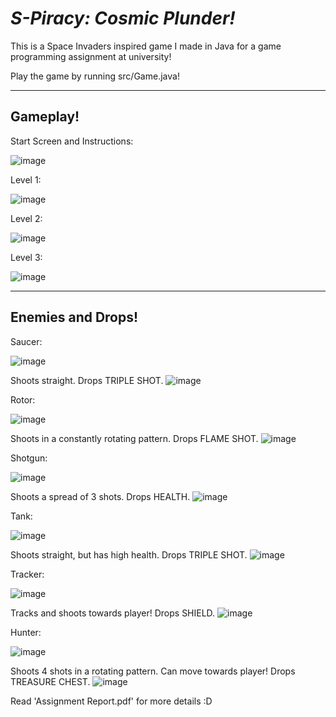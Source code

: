 # _S-Piracy: Cosmic Plunder!_

This is a Space Invaders inspired game I made in Java for a game programming assignment at university!

Play the game by running src/Game.java!

<hr>

## Gameplay!

Start Screen and Instructions:


![image](https://user-images.githubusercontent.com/67727388/223745840-d414bac5-ca8f-4087-bda4-37a62c8bb675.png)


Level 1:

![image](https://github.com/Ali-Qasim/S-Piracy-Java-Game/blob/main/level1.gif)


Level 2:

![image](https://github.com/Ali-Qasim/S-Piracy-Java-Game/blob/main/level2.gif)


Level 3:

![image](https://github.com/Ali-Qasim/S-Piracy-Java-Game/blob/main/level3.gif)

<hr>

## Enemies and Drops!

Saucer:

![image](https://github.com/Ali-Qasim/S-Piracy-Java-Game/blob/main/alien1.gif)

Shoots straight. Drops TRIPLE SHOT. ![image](https://github.com/Ali-Qasim/S-Piracy-Java-Game/blob/main/images/coin.png)



Rotor:

![image](https://github.com/Ali-Qasim/S-Piracy-Java-Game/blob/main/green.gif)

Shoots in a constantly rotating pattern. Drops FLAME SHOT. ![image](https://github.com/Ali-Qasim/S-Piracy-Java-Game/blob/main/images/flame.png)




Shotgun:

![image](https://github.com/Ali-Qasim/S-Piracy-Java-Game/blob/main/red.gif)

Shoots a spread of 3 shots. Drops HEALTH. ![image](https://github.com/Ali-Qasim/S-Piracy-Java-Game/blob/main/images/health.png)




Tank:

![image](https://github.com/Ali-Qasim/S-Piracy-Java-Game/blob/main/yellow.gif)

Shoots straight, but has high health. Drops TRIPLE SHOT. ![image](https://github.com/Ali-Qasim/S-Piracy-Java-Game/blob/main/images/coin.png)



Tracker:

![image](https://github.com/Ali-Qasim/S-Piracy-Java-Game/blob/main/blue.gif)

Tracks and shoots towards player! Drops SHIELD. ![image](https://github.com/Ali-Qasim/S-Piracy-Java-Game/blob/main/images/shield.png)



Hunter:

![image](https://github.com/Ali-Qasim/S-Piracy-Java-Game/blob/main/bigship.gif)

Shoots 4 shots in a rotating pattern. Can move towards player! Drops TREASURE CHEST. ![image](https://github.com/Ali-Qasim/S-Piracy-Java-Game/blob/main/images/chest.png)






Read 'Assignment Report.pdf' for more details :D


